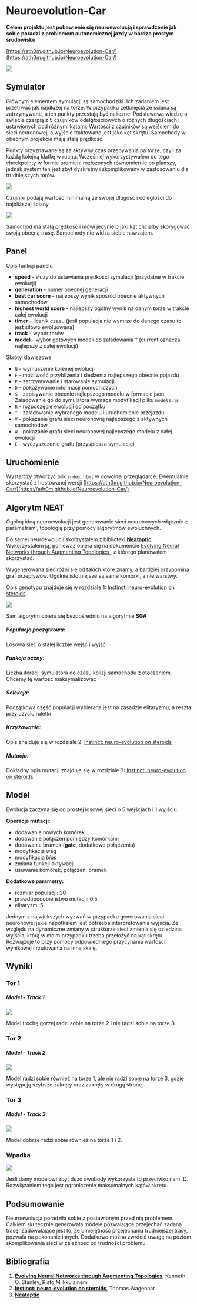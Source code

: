 # Neuroevolution-Car

**Celem projektu jest pobawienie się neuroewolucją i sprawdzenie jak sobie poradzi z problemem autonomicznej jazdy w bardzo prostym środowisku**

[https://ath0m.github.io/Neuroevolution-Car/](https://ath0m.github.io/Neuroevolution-Car/)

![](screenshots/screenshot1.PNG)



## Symulator

Głównym elementem symulacji są samochodziki. Ich zadaniem jest przetrwać jak najdłużej na torze. W przypadku zetknięcia ze ściana są zatrzymywane, a ich punkty przestają być naliczne. Podstawową wiedzę o świecie czerpią z 5 czujników odelgłościowych o różnych długościach i ustawionych pod różnymi kątami. Wartości z czujników są wejściem do sieci neuronowej, a wyjście traktowane jest jako kąt skrętu. Samochody w obecnym projekcie mają stałą prędkość. 

Punkty przyznawane są za aktywny czas przebywania na torze, czyli za każdą kolejną klatkę w ruchu. Wcześniej wykorzystywałem do tego checkpointy w formie promieni rozłożonych równomiernie po planszy, jednak system ten jest zbyt dyskretny i skomplikowany w zastosowaniu dla trudniejszych torów.

![](screenshots/screenshot2min.PNG)

Czujniki podają wartość minimalną ze swojej długość i odległości do najbliższej ściany

![](screenshots/screenshot3min.PNG)

Samochód ma stałą prędkość i mówi jedynie o jaki kąt chciałby skorygować swoją obecną trasę. Samochody nie widzą siebie nawzajem.

## Panel

Opis funkcji panelu

* **speed** - służy do ustawiania prędkości symulacji (przydatne w trakcie ewolucji)
* **generation** - numer obecnej generacji
* **best car score** - najlepszy wynik spośród obecnie aktywnych samochodów
* **highest world score** - najlepszy ogólny wynik na danym torze w trakcie całej ewolucji
* **timer** - licznik czasu (jeśli populacja nie wymrze do danego czasu to jest siłowo ewoluowana)
* **track** - wybór torów
* **model** - wybór gotowych modeli do załadowania `T` (current oznacza najlepszy z całej ewolucji)

Skróty klawiszowe

* `N` - wymuszenie kolejnej ewolucji
* `F` - możliwość przybliżenia i śledzenia najlepszego obecnie pojazdu
* `P` - zatrzymywanie i starowanie symulacji
* `D` - pokazywanie informacji pomocniczych
* `S` - zapisywanie obecnie najlepszego modelu w formacie json. Załadowanie go do symulatora wymaga modyfikacji pliku `models.js`
* `R` - rozpoczęcie ewolucji od początku
* `T` - załadowanie wybranego modelu i uruchomienie przejazdu
* `V` - pokazanie grafu sieci neuronowej najlepszego z aktywnych samochodów
* `W` - pokazanie grafu sieci neuronowej najlepszego modelu z całej ewolucji
* `E` - wyczyszczenie grafu (przyspiesza symulację)

## Uruchomienie

Wystarczy otworzyć plik `index.html` w dowolnej przeglądarce. 
Ewentualnie skorzystać z hostowanej wersji [https://ath0m.github.io/Neuroevolution-Car/](https://ath0m.github.io/Neuroevolution-Car/)

## Algorytm NEAT

Ogólną ideą neuroewolucji jest generowanie sieci neuronowych włącznie z parametrami, topologią przy pomocy algorytmów ewoluchnych. 

Do samej neuroewolucji skorzystałem z biblioteki **[Neataptic](https://wagenaartje.github.io/neataptic/)**. Wykorzystałem ją, ponieważ opiera się na dokumencie [Evolving Neural Networks through Augmenting Topologies ](http://nn.cs.utexas.edu/downloads/papers/stanley.ec02.pdf), z którego planowałem skorzystać.

Wygenerowana sieć różni się od takich które znamy, a bardziej przypomina graf przepływów. Ogólnie istotniejsze są same komórki, a nie warstwy.

Opis genotypu znajduje się w rozdziale 1: [Instinct: neuro-evolution on steroids](https://towardsdatascience.com/neuro-evolution-on-steroids-82bd14ddc2f6)

![](screenshots/screenshot4.PNG)

Sam algorytm opiera się bezpośrednio na algorytmie **SGA**

##### Populacja początkowa:

Losowa sieć o stałej liczbie wejść i wyjść

##### Funkcja oceny:

Liczba iteracji symulatora do czasu kolizji samochodu z otoczeniem. Chcemy tę wartość maksymalizować

##### Selekcja:

Początkowa część populacji wybierana jest na zasadzie elitaryzmu, a reszta przy użyciu ruletki

##### Krzyżowanie:

Opis znajduje się w rozdziale 2: [Instinct: neuro-evolution on steroids](https://towardsdatascience.com/neuro-evolution-on-steroids-82bd14ddc2f6)

##### Mutacja:

Dokładny opis mutacji znajduje się w rozdziale 3: [Instinct: neuro-evolution on steroids](https://towardsdatascience.com/neuro-evolution-on-steroids-82bd14ddc2f6)

## Model

Ewolucja zaczyna się od prostej losowej sieci o 5 wejściach i 1 wyjściu.

**Operacje mutacji**:

* dodawanie nowych komórek
* dodawanie połączeń pomiędzy komórkami
* dodawanie bramek (**gate**, dodatkowe połączenia)
* modyfikacja wag
* modyfikacja *bias*
* zmiana funkcji aktywacji
* usuwanie komórek, połączeń, bramek

**Dodatkowe parametry:**

* rozmiar populacji: 20
* prawdopodobieństwo mutacji: 0.5
* elitaryzm: 5

Jednym z najwiekszych wyzwań w przypadku generowania sieci neuronowej jakie napotkałem jest potrzeba interpretowania wyjścia. Ze względu na dynamiczne zmiany w strukturze sieci zmienia się dziedzina wyjścia, którą w moim przypadku trzeba przełożyć na kąt skrętu. Rozwiązuje to przy pomocy odpowiedniego przycynania wartości wynikowej i rzutowania na inną skalę.



## Wyniki

### Tor 1

##### Model - Track 1

![](screenshots/world1.gif)

Model trochę gorzej radzi sobie na torze 2 i nie radzi sobie na torze 3.

### Tor 2

##### Model - Track 2

![](screenshots/world2.gif)

Model radzi sobie również na torze 1, ale nie radzi sobie na torze 3, gdzie występują szybsze zakręty oraz zakręty w drugą stronę.

### Tor 3

##### Model - Track 3

![](screenshots/world3.gif)

Model dobrze radzi sobie również na torze 1 i 2.

### Wpadka

![](screenshots/world1fun.gif)

Jeśli damy modelowi zbyt dużo swobody wykorzysta to przeciwko nam :D. Rozwiązaniem tego jest ograniczenie maksymalnych kątów skrętu.

## Podsumowanie

Neuroewolucja poradziła sobie z postawionym przed nią problemem. Całkiem skutecznie generowała modele pozwalające przejechać zadaną trasę. Zadowalające jest to, że umiejętność przejechania trudniejszej trasy, pozwala na pokonanie innych. Dodatkowo można zwrócić uwagę na poziom skomplikowania sieci w zależność od trudności problemu. 

## Bibliografia

1. [**Evolving Neural Networks through Augmenting Topologies**](http://nn.cs.utexas.edu/downloads/papers/stanley.ec02.pdf), Kenneth O. Stanley, Risto Miikkulainem
2. [**Instinct: neuro-evolution on steroids**](https://towardsdatascience.com/neuro-evolution-on-steroids-82bd14ddc2f6), Thomas Wagenaar
3. [**Neataptic**](https://wagenaartje.github.io/neataptic/)